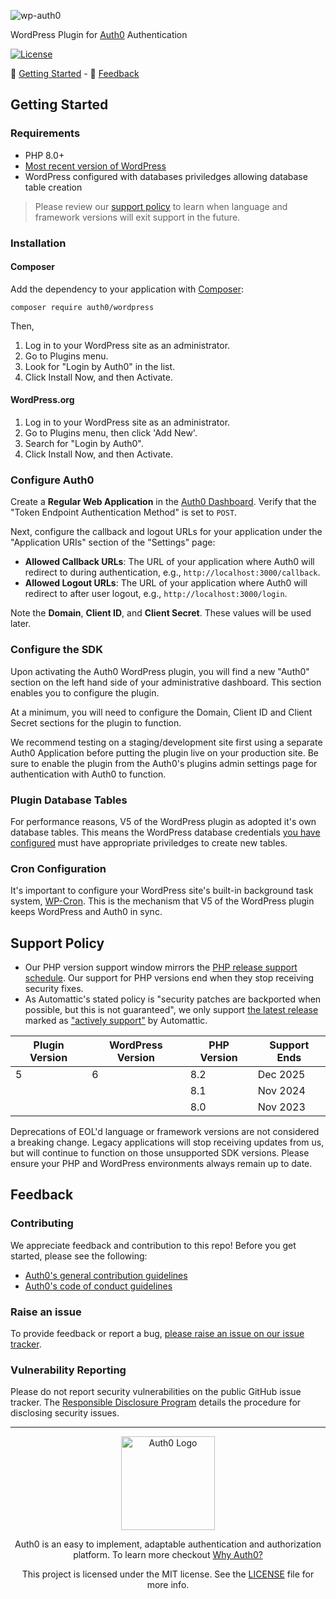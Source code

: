 ![wp-auth0](https://cdn.auth0.com/website/sdks/banners/wp-auth0-banner.png)

WordPress Plugin for [Auth0](https://auth0.com) Authentication

[![License](https://img.shields.io/packagist/l/auth0/auth0-php)](https://doge.mit-license.org/)

:rocket: [Getting Started](#getting-started) - :speech_balloon: [Feedback](#feedback)

## Getting Started

### Requirements

- PHP 8.0+
- [Most recent version of WordPress](https://wordpress.org/news/category/releases/)
- WordPress configured with databases priviledges allowing database table creation

> Please review our [support policy](#support-policy) to learn when language and framework versions will exit support in the future.

### Installation

#### Composer

Add the dependency to your application with [Composer](https://getcomposer.org/):

```
composer require auth0/wordpress
```

Then,

1. Log in to your WordPress site as an administrator.
2. Go to Plugins menu.
3. Look for "Login by Auth0" in the list.
4. Click Install Now, and then Activate.

#### WordPress.org

1. Log in to your WordPress site as an administrator.
2. Go to Plugins menu, then click 'Add New'.
3. Search for "Login by Auth0".
4. Click Install Now, and then Activate.

### Configure Auth0

Create a **Regular Web Application** in the [Auth0 Dashboard](https://manage.auth0.com/#/applications). Verify that the "Token Endpoint Authentication Method" is set to `POST`.

Next, configure the callback and logout URLs for your application under the "Application URIs" section of the "Settings" page:

- **Allowed Callback URLs**: The URL of your application where Auth0 will redirect to during authentication, e.g., `http://localhost:3000/callback`.
- **Allowed Logout URLs**: The URL of your application where Auth0 will redirect to after user logout, e.g., `http://localhost:3000/login`.

Note the **Domain**, **Client ID**, and **Client Secret**. These values will be used later.

### Configure the SDK

Upon activating the Auth0 WordPress plugin, you will find a new "Auth0" section on the left hand side of your administrative dashboard. This section enables you to configure the plugin.

At a minimum, you will need to configure the Domain, Client ID and Client Secret sections for the plugin to function.

We recommend testing on a staging/development site first using a separate Auth0 Application before putting the plugin live on your production site. Be sure to enable the plugin from the Auth0's plugins admin settings page for authentication with Auth0 to function.

### Plugin Database Tables

For performance reasons, V5 of the WordPress plugin as adopted it's own database tables. This means the WordPress database credentials [you have configured](https://wordpress.org/support/article/creating-database-for-wordpress/) must have appropriate priviledges to create new tables.

### Cron Configuration

It's important to configure your WordPress site's built-in background task system, [WP-Cron](https://developer.wordpress.org/plugins/cron/). This is the mechanism that V5 of the WordPress plugin keeps WordPress and Auth0 in sync.

## Support Policy

- Our PHP version support window mirrors the [PHP release support schedule](https://www.php.net/supported-versions.php). Our support for PHP versions end when they stop receiving security fixes.
- As Automattic's stated policy is "security patches are backported when possible, but this is not guaranteed", we only support [the latest release](https://wordpress.org/news/category/releases/) marked as ["actively support"](https://endoflife.date/wordpress) by Automattic.

| Plugin Version | WordPress Version  | PHP Version  | Support Ends  |
|----------------|--------------------|--------------|---------------|
| 5              | 6                  | 8.2          | Dec 2025      |
|                |                    | 8.1          | Nov 2024      |
|                |                    | 8.0          | Nov 2023      |

Deprecations of EOL'd language or framework versions are not considered a breaking change. Legacy applications will stop receiving updates from us, but will continue to function on those unsupported SDK versions. Please ensure your PHP and WordPress environments always remain up to date.

## Feedback

### Contributing

We appreciate feedback and contribution to this repo! Before you get started, please see the following:

- [Auth0's general contribution guidelines](https://github.com/auth0/open-source-template/blob/master/GENERAL-CONTRIBUTING.md)
- [Auth0's code of conduct guidelines](https://github.com/auth0/open-source-template/blob/master/CODE-OF-CONDUCT.md)

### Raise an issue
To provide feedback or report a bug, [please raise an issue on our issue tracker](https://github.com/auth0/wp-auth0/issues).

### Vulnerability Reporting
Please do not report security vulnerabilities on the public GitHub issue tracker. The [Responsible Disclosure Program](https://auth0.com/whitehat) details the procedure for disclosing security issues.

---

<p align="center">
  <picture>
    <source media="(prefers-color-scheme: light)" srcset="https://cdn.auth0.com/website/sdks/logos/auth0_light_mode.png" width="150">
    <source media="(prefers-color-scheme: dark)" srcset="https://cdn.auth0.com/website/sdks/logos/auth0_dark_mode.png" width="150">
    <img alt="Auth0 Logo" src="https://cdn.auth0.com/website/sdks/logos/auth0_light_mode.png" width="150">
  </picture>
</p>

<p align="center">Auth0 is an easy to implement, adaptable authentication and authorization platform. To learn more checkout <a href="https://auth0.com/why-auth0">Why Auth0?</a></p>

<p align="center">This project is licensed under the MIT license. See the <a href="./LICENSE"> LICENSE</a> file for more info.</p>
